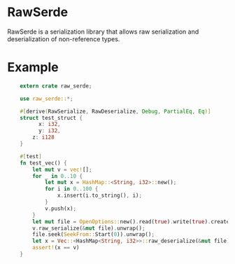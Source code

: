 # RawSerde
RawSerde is a serialization library that allows raw serialization and deserialization of non-reference types.

# Example

```rust
    extern crate raw_serde;

    use raw_serde::*;

    #[derive(RawSerialize, RawDeserialize, Debug, PartialEq, Eq)]
    struct test_struct {
	      x: i32,
	      y: i32,
        z: i128
    }

    #[test]
    fn test_vec() {
        let mut v = vec![];
        for _ in 0..10 {
            let mut x = HashMap::<String, i32>::new();
            for i in 0..100 {
                x.insert(i.to_string(), i);
            }
            v.push(x);
        }
        let mut file = OpenOptions::new().read(true).write(true).create(true).open("test_vec.dat").unwrap();
        v.raw_serialize(&mut file).unwrap();
        file.seek(SeekFrom::Start(0)).unwrap();
        let x = Vec::<HashMap<String, i32>>::raw_deserialize(&mut file).unwrap();
        assert!(x == v)
    }
```

